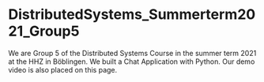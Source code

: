 # DistributedSystems_Summerterm2021_Group5

We are Group 5 of the Distributed Systems Course in the summer term 2021 at the HHZ in Böblingen. We built a Chat Application with Python. Our demo video is also placed on this page.
